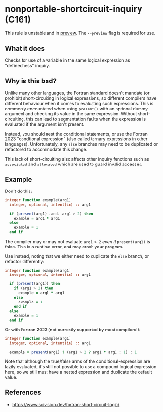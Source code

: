 # nonportable-shortcircuit-inquiry (C161)
This rule is unstable and in [preview](../preview.md). The `--preview` flag is required for use.

## What it does
Checks for use of a variable in the same logical expression as "definedness" inquiry.

## Why is this bad?
Unlike many other languages, the Fortran standard doesn't mandate (or prohibit)
short-circuiting in logical expressions, so different compilers have different
behaviour when it comes to evaluating such expressions. This is commonly encountered
when using `present()` with an optional dummy argument and checking its value in the
same expression. Without short-circuiting, this can lead to segmentation faults when
the expression is evaluated if the argument isn't present.

Instead, you should nest the conditional statements, or use the Fortran 2023
"condtional expression" (also called ternary expressions in other
languages). Unfortunately, any `else` branches may need to be duplicated or
refactored to accommodate this change.

This lack of short-circuiting also affects other inquiry functions such as
`associated` and `allocated` which are used to guard invalid accesses.

## Example
Don't do this:
```f90
integer function example(arg1)
  integer, optional, intent(in) :: arg1

  if (present(arg1) .and. arg1 > 2) then
    example = arg1 * arg1
  else
    example = 1
  end if
```
The compiler may or may not evaluate `arg1 > 2` _even if_ `present(arg1)` is
false. This is a runtime error, and may crash your program.

Use instead, noting that we either need to duplicate the `else` branch, or refactor
differently:
```f90
integer function example(arg1)
  integer, optional, intent(in) :: arg1

  if (present(arg1)) then
    if (arg1 > 2) then
      example = arg1 * arg1
    else
      example = 1
    end if
  else
    example = 1
  end if
```

Or with Fortran 2023 (not currently supported by most compilers!):
```f90
integer function example(arg1)
  integer, optional, intent(in) :: arg1

  example = present(arg1) ? (arg1 > 2 ? arg1 * arg1 : 1) : 1
```
Note that although the true/false arms of the conditional-expression are lazily
evaluated, it's still not possible to use a compound logical expression here, so we
still must have a nested expression and duplicate the default value.

## References
- <https://www.scivision.dev/fortran-short-circuit-logic/>

